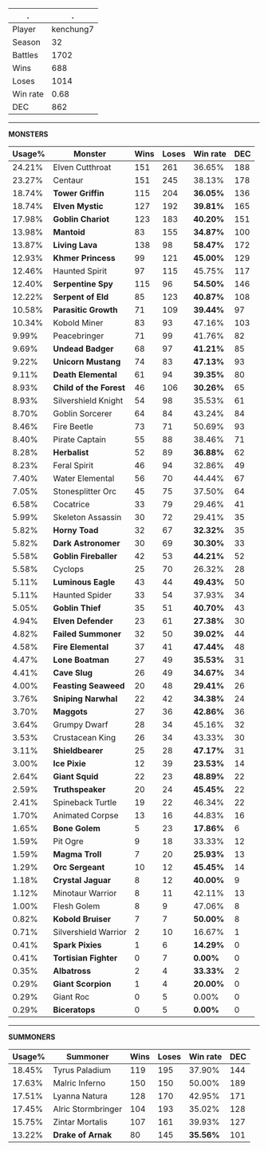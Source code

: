 .|.
|-|-
Player|kenchung7
Season|32
Battles|1702
Wins|688
Loses|1014
Win rate|0.68
DEC|862

---
**MONSTERS**

Usage%|Monster|Wins|Loses|Win rate|DEC|
-|-|-|-|-|-|
24.21%|Elven Cutthroat|151|261|36.65%|188|
23.27%|Centaur|151|245|38.13%|178|
18.74%|**Tower Griffin**|115|204|**36.05%**|136|
18.74%|**Elven Mystic**|127|192|**39.81%**|165|
17.98%|**Goblin Chariot**|123|183|**40.20%**|151|
13.98%|**Mantoid**|83|155|**34.87%**|100|
13.87%|**Living Lava**|138|98|**58.47%**|172|
12.93%|**Khmer Princess**|99|121|**45.00%**|129|
12.46%|Haunted Spirit|97|115|45.75%|117|
12.40%|**Serpentine Spy**|115|96|**54.50%**|146|
12.22%|**Serpent of Eld**|85|123|**40.87%**|108|
10.58%|**Parasitic Growth**|71|109|**39.44%**|97|
10.34%|Kobold Miner|83|93|47.16%|103|
9.99%|Peacebringer|71|99|41.76%|82|
9.69%|**Undead Badger**|68|97|**41.21%**|85|
9.22%|**Unicorn Mustang**|74|83|**47.13%**|93|
9.11%|**Death Elemental**|61|94|**39.35%**|80|
8.93%|**Child of the Forest**|46|106|**30.26%**|65|
8.93%|Silvershield Knight|54|98|35.53%|61|
8.70%|Goblin Sorcerer|64|84|43.24%|84|
8.46%|Fire Beetle|73|71|50.69%|93|
8.40%|Pirate Captain|55|88|38.46%|71|
8.28%|**Herbalist**|52|89|**36.88%**|62|
8.23%|Feral Spirit|46|94|32.86%|49|
7.40%|Water Elemental|56|70|44.44%|67|
7.05%|Stonesplitter Orc|45|75|37.50%|64|
6.58%|Cocatrice|33|79|29.46%|41|
5.99%|Skeleton Assassin|30|72|29.41%|35|
5.82%|**Horny Toad**|32|67|**32.32%**|35|
5.82%|**Dark Astronomer**|30|69|**30.30%**|33|
5.58%|**Goblin Fireballer**|42|53|**44.21%**|52|
5.58%|Cyclops|25|70|26.32%|28|
5.11%|**Luminous Eagle**|43|44|**49.43%**|50|
5.11%|Haunted Spider|33|54|37.93%|34|
5.05%|**Goblin Thief**|35|51|**40.70%**|43|
4.94%|**Elven Defender**|23|61|**27.38%**|30|
4.82%|**Failed Summoner**|32|50|**39.02%**|44|
4.58%|**Fire Elemental**|37|41|**47.44%**|48|
4.47%|**Lone Boatman**|27|49|**35.53%**|31|
4.41%|**Cave Slug**|26|49|**34.67%**|34|
4.00%|**Feasting Seaweed**|20|48|**29.41%**|26|
3.76%|**Sniping Narwhal**|22|42|**34.38%**|24|
3.70%|**Maggots**|27|36|**42.86%**|36|
3.64%|Grumpy Dwarf|28|34|45.16%|32|
3.53%|Crustacean King|26|34|43.33%|30|
3.11%|**Shieldbearer**|25|28|**47.17%**|31|
3.00%|**Ice Pixie**|12|39|**23.53%**|14|
2.64%|**Giant Squid**|22|23|**48.89%**|22|
2.59%|**Truthspeaker**|20|24|**45.45%**|22|
2.41%|Spineback Turtle|19|22|46.34%|22|
1.70%|Animated Corpse|13|16|44.83%|16|
1.65%|**Bone Golem**|5|23|**17.86%**|6|
1.59%|Pit Ogre|9|18|33.33%|12|
1.59%|**Magma Troll**|7|20|**25.93%**|13|
1.29%|**Orc Sergeant**|10|12|**45.45%**|14|
1.18%|**Crystal Jaguar**|8|12|**40.00%**|9|
1.12%|Minotaur Warrior|8|11|42.11%|13|
1.00%|Flesh Golem|8|9|47.06%|8|
0.82%|**Kobold Bruiser**|7|7|**50.00%**|8|
0.71%|Silvershield Warrior|2|10|16.67%|1|
0.41%|**Spark Pixies**|1|6|**14.29%**|0|
0.41%|**Tortisian Fighter**|0|7|**0.00%**|0|
0.35%|**Albatross**|2|4|**33.33%**|2|
0.29%|**Giant Scorpion**|1|4|**20.00%**|0|
0.29%|Giant Roc|0|5|0.00%|0|
0.29%|**Biceratops**|0|5|**0.00%**|0|

---
**SUMMONERS**

Usage%|Summoner|Wins|Loses|Win rate|DEC|
-|-|-|-|-|-|
18.45%|Tyrus Paladium|119|195|37.90%|144|
17.63%|Malric Inferno|150|150|50.00%|189|
17.51%|Lyanna Natura|128|170|42.95%|171|
17.45%|Alric Stormbringer|104|193|35.02%|128|
15.75%|Zintar Mortalis|107|161|39.93%|127|
13.22%|**Drake of Arnak**|80|145|**35.56%**|101|
